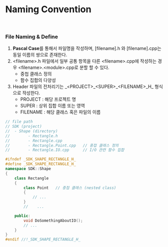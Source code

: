 # Naming Convention

<br/>

### File Naming & Define

1. **Pascal Case**를 통해서 파일명을 작성하며, [filename].h 와 [filename].cpp는 동일 이름의 쌍으로 존재한다.
2. \<filename>.h 파일에서 일부 공통 항목을 다른 \<filename>.cpp에 작성하는 경우 \<filename>.\<module>.cpp로 분할 할 수 있다.
   - 중첩 클래스 정의
   - 함수 집합의 다양성
3. Header 파일의 전처리기는 \_\<PROJECT>\_\<SUPER>\_\<FILENAME>\_H_ 형식으로 작성한다.
   - PROJECT : 해당 프로젝트 명
   - SUPER : 상위 집합 이름 또는 영역
   - FILENAME : 해당 클래스 혹은 파일의 이름

  ```c++
  // file path
  // SDK (project)
  //  - Shape (directory)
  //		- Rectangle.h
  //		- Rectangle.cpp
  //		- Rectangle.Point.cpp	// 중첩 클래스 정의
  //		- Rectangle.IO.cpp		// I/O 관련 함수 집합
  
  #ifndef _SDK_SHAPE_RECTANGLE_H_
  #define _SDK_SHAPE_RECTANGLE_H_
  namespace SDK::Shape
  {
      class Rectangle
      {
          class Point	// 중첩 클래스 (nested class)
          {
              // ...
          }
          //	...
  
      public:
          void DoSomethingAboutIO();
          // ...
      }
  }
  #endif //!_SDK_SHAPE_RECTANGLE_H_
  
  ```

<br/>


